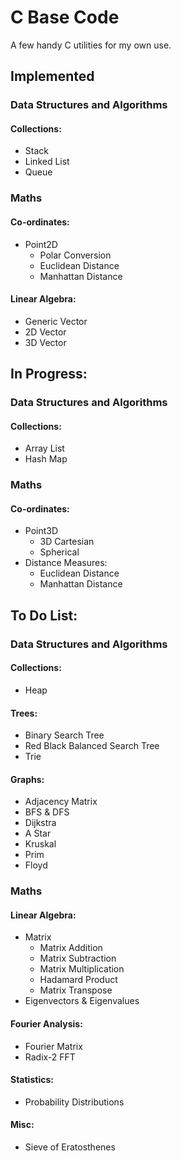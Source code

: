 # C Base Code

A few handy C utilities for my own use.

## Implemented

### Data Structures and Algorithms

#### Collections:
- Stack
- Linked List
- Queue

### Maths

#### Co-ordinates:
- Point2D
  - Polar Conversion
  - Euclidean Distance
  - Manhattan Distance

#### Linear Algebra:
- Generic Vector
- 2D Vector
- 3D Vector

## In Progress:

### Data Structures and Algorithms

#### Collections:
- Array List
- Hash Map

### Maths
#### Co-ordinates:
- Point3D
  - 3D Cartesian
  - Spherical
- Distance Measures:
  - Euclidean Distance
  - Manhattan Distance

## To Do List:

### Data Structures and Algorithms

#### Collections:
- Heap
#### Trees:
- Binary Search Tree
- Red Black Balanced Search Tree
- Trie
#### Graphs:
- Adjacency Matrix
- BFS & DFS
- Dijkstra
- A Star
- Kruskal
- Prim
- Floyd

### Maths
#### Linear Algebra:
- Matrix
  - Matrix Addition 
  - Matrix Subtraction
  - Matrix Multiplication
  - Hadamard Product
  - Matrix Transpose
- Eigenvectors & Eigenvalues
#### Fourier Analysis:
- Fourier Matrix
- Radix-2 FFT
#### Statistics:
- Probability Distributions
#### Misc:
- Sieve of Eratosthenes
